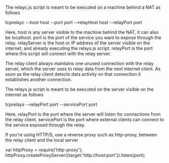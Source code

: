 The relayc.js script is meant to be executed on a machine behind a NAT as follows

tcprelayc --host host --port port --relayHost host --relayPort port

Here, host is any server visible to the machine behind the NAT, it can also be localhost. port is the port of the service you want to expose through the relay. relayServer is the host or IP address of the server visible on the internet, and already executing the relays.js script. relayPort is the port where this script will connect with the relay server.

The relay client always maintains one unused connection with the relay server, which the server uses to relay data from the next internet client. As soon as the relay client detects data activity on that connection it establishes another connection.

The relays.js script is meant to be executed on the server visible on the internet as follows

tcprelays --relayPort port --servicePort port

Here, relayPort is the port where the server will listen for connections from the relay client. servicePort is the port where external clients can connect to the service exposed through the relay.

If you're using HTTP/S, use a reverse proxy such as http-proxy, between the relay client and the local server

var httpProxy = require('http-proxy');
httpProxy.createProxyServer({target:'http://host:port'}).listen(port);
